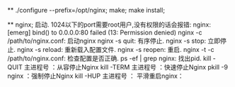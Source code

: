 ** ./configure --prefix=/opt/nginx; make; make install;

** nginx;  启动.  1024以下的port需要root用户,没有权限的话会报错: nginx: [emerg] bind() to 0.0.0.0:80 failed (13: Permission denied)
   nginx -c /path/to/nginx.conf: 启动nginx
   nginx -s quit: 有序停止.
   nginx -s stop: 立即停止.
   nginx -s reload: 重新载入配置文件.
   nginx -s reopen: 重启.
   nginx -t -c /path/to/nginx.conf: 检查配置是否正确.
   ps -ef | grep nginx: 找出pid.
   kill -QUIT 主进程号     ：从容停止Nginx
   kill -TERM 主进程号     ：快速停止Nginx
   pkill -9 nginx          ：强制停止Nginx
   kill -HUP 主进程号       ： 平滑重启nginx：